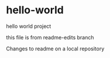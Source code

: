 # hello-world
hello world project

this file is from readme-edits branch

Changes to readme on a local repository


